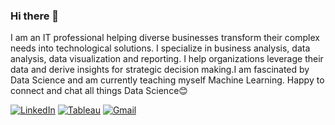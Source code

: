 ### Hi there 👋
I am an IT professional helping diverse businesses transform their complex needs into technological solutions. I specialize in business analysis, data analysis, data visualization and reporting. I help organizations leverage their data and derive insights for strategic decision making.I am fascinated by Data Science and am currently teaching myself Machine Learning. Happy to connect and chat all things Data Science😊

<a href="https://www.linkedin.com/in/kanchanmalhotra/" target="_blank"><img alt="LinkedIn" src="https://img.shields.io/badge/linkedin-%230077B5.svg?&style=for-the-badge&logo=linkedin&logoColor=white" /></a> <a href="https://public.tableau.com/profile/kanchan.malhotra#!/" target="_blank"><img alt="Tableau" src="https://img.shields.io/badge/tableau-%230077B5.svg?&style=for-the-badge&logo=tableau&logoColor=white&color=2FBEBE" /></a>  <a href="mailto:kanchanlmalhotra@gmail.com" target="_blank"><img alt="Gmail" src="https://img.shields.io/badge/Gmail-D14836?&style=for-the-badge&logo=Gmail&logoColor=white" /></a> 

<!--
**Kanchanlmalhotra/Kanchanlmalhotra** is a ✨ _special_ ✨ repository because its `README.md` (this file) appears on your GitHub profile.

Here are some ideas to get you started:

- 🔭 I’m currently working on ...
- 🌱 I’m currently learning ...
- 👯 I’m looking to collaborate on ...
- 🤔 I’m looking for help with ...
- 💬 Ask me about ...
- 📫 How to reach me: ...
- 😄 Pronouns: ...
- ⚡ Fun fact: ...
-->
